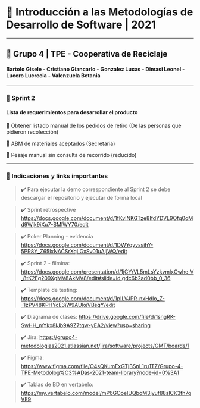 # :pencil: Introducción a las Metodologías de Desarrollo de Software | 2021
___________
## :bust_in_silhouette: Grupo 4 | TPE - Cooperativa de Reciclaje

#### Bartolo Gisele - Cristiano Giancarlo - Gonzalez Lucas  - Dimasi Leonel -  Lucero Lucrecia - Valenzuela Betania
___________
###  :dart: Sprint 2 

#### Lista de requerimientos para desarrollar el producto

:small_blue_diamond: Obtener listado manual de los pedidos de retiro (De las personas que pidieron recolección)

:small_blue_diamond:  ABM de materiales aceptados (Secretaria)

:small_blue_diamond:  Pesaje manual sin consulta de recorrido (reducido)
_____________________________
### :link: Indicaciones y links importantes

>  :heavy_check_mark: Para ejecutar la demo correspondiente al Sprint 2 se debe descargar el repositorio y ejecutar de forma local

> :heavy_check_mark: Sprint retrospective https://docs.google.com/document/d/1fKvlNKGTze8IfdYDVL9Ofq0oMd9Wjk9iXu7-SMIWY70/edit 

> :heavy_check_mark: Poker Planning - evidencia https://docs.google.com/document/d/1DWYqyvssihY-5PR8Y_Z65lxNACSrXqLGxSv01uAijWQ/edit

> :heavy_check_mark: Sprint 2 - filmina: https://docs.google.com/presentation/d/1jCYrVL5mLsYzkvmlxOwhe_V_8tK2Eg209XgMV8AkMV8/edit#slide=id.gdc6b2ad0bb_0_36

> :heavy_check_mark: Template de testing:  https://docs.google.com/document/d/1pILVJPR-nxHdIo_Z--1zPV48KPHYcE3jW9AUkeVBsqY/edit 

> :heavy_check_mark: Diagrama de clases: https://drive.google.com/file/d/1sngRK-SwHH_mYkx8IJb9A9Z7tqw-yEA2/view?usp=sharing

> :heavy_check_mark: Jira:  https://grupo4-metodologias2021.atlassian.net/jira/software/projects/GMT/boards/1

> :heavy_check_mark: Figma: https://www.figma.com/file/O4sQKumExGTjBSnL1ru1TZ/Grupo-4-TPE-Metodolog%C3%ADas-2021-team-library?node-id=0%3A1

> :heavy_check_mark: Tablas de BD en vertabelo: https://my.vertabelo.com/model/mP6GOoeIUQboM3iyuf88slCK3th7qVE9
